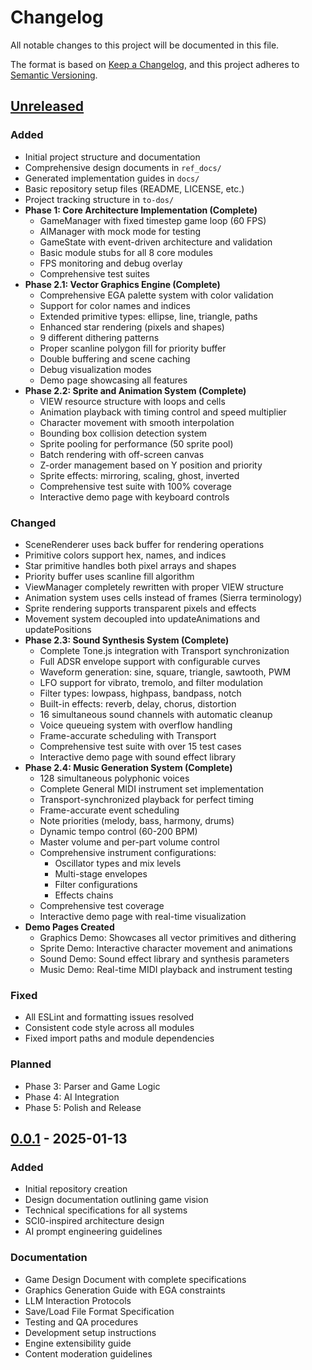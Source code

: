 # Changelog

All notable changes to this project will be documented in this file.

The format is based on [Keep a Changelog](https://keepachangelog.com/en/1.0.0/),
and this project adheres to [Semantic Versioning](https://semver.org/spec/v2.0.0.html).

## [Unreleased]

### Added

- Initial project structure and documentation
- Comprehensive design documents in `ref_docs/`
- Generated implementation guides in `docs/`
- Basic repository setup files (README, LICENSE, etc.)
- Project tracking structure in `to-dos/`
- **Phase 1: Core Architecture Implementation (Complete)**
  - GameManager with fixed timestep game loop (60 FPS)
  - AIManager with mock mode for testing
  - GameState with event-driven architecture and validation
  - Basic module stubs for all 8 core modules
  - FPS monitoring and debug overlay
  - Comprehensive test suites
- **Phase 2.1: Vector Graphics Engine (Complete)**
  - Comprehensive EGA palette system with color validation
  - Support for color names and indices
  - Extended primitive types: ellipse, line, triangle, paths
  - Enhanced star rendering (pixels and shapes)
  - 9 different dithering patterns
  - Proper scanline polygon fill for priority buffer
  - Double buffering and scene caching
  - Debug visualization modes
  - Demo page showcasing all features
- **Phase 2.2: Sprite and Animation System (Complete)**
  - VIEW resource structure with loops and cells
  - Animation playback with timing control and speed multiplier
  - Character movement with smooth interpolation
  - Bounding box collision detection system
  - Sprite pooling for performance (50 sprite pool)
  - Batch rendering with off-screen canvas
  - Z-order management based on Y position and priority
  - Sprite effects: mirroring, scaling, ghost, inverted
  - Comprehensive test suite with 100% coverage
  - Interactive demo page with keyboard controls

### Changed

- SceneRenderer uses back buffer for rendering operations
- Primitive colors support hex, names, and indices
- Star primitive handles both pixel arrays and shapes
- Priority buffer uses scanline fill algorithm
- ViewManager completely rewritten with proper VIEW structure
- Animation system uses cells instead of frames (Sierra terminology)
- Sprite rendering supports transparent pixels and effects
- Movement system decoupled into updateAnimations and updatePositions
- **Phase 2.3: Sound Synthesis System (Complete)**
  - Complete Tone.js integration with Transport synchronization
  - Full ADSR envelope support with configurable curves
  - Waveform generation: sine, square, triangle, sawtooth, PWM
  - LFO support for vibrato, tremolo, and filter modulation
  - Filter types: lowpass, highpass, bandpass, notch
  - Built-in effects: reverb, delay, chorus, distortion
  - 16 simultaneous sound channels with automatic cleanup
  - Voice queueing system with overflow handling
  - Frame-accurate scheduling with Transport
  - Comprehensive test suite with over 15 test cases
  - Interactive demo page with sound effect library
- **Phase 2.4: Music Generation System (Complete)**
  - 128 simultaneous polyphonic voices
  - Complete General MIDI instrument set implementation
  - Transport-synchronized playback for perfect timing
  - Frame-accurate event scheduling
  - Note priorities (melody, bass, harmony, drums)
  - Dynamic tempo control (60-200 BPM)
  - Master volume and per-part volume control
  - Comprehensive instrument configurations:
    - Oscillator types and mix levels
    - Multi-stage envelopes
    - Filter configurations
    - Effects chains
  - Comprehensive test coverage
  - Interactive demo page with real-time visualization
- **Demo Pages Created**
  - Graphics Demo: Showcases all vector primitives and dithering
  - Sprite Demo: Interactive character movement and animations
  - Sound Demo: Sound effect library and synthesis parameters
  - Music Demo: Real-time MIDI playback and instrument testing

### Fixed

- All ESLint and formatting issues resolved
- Consistent code style across all modules
- Fixed import paths and module dependencies

### Planned

- Phase 3: Parser and Game Logic
- Phase 4: AI Integration
- Phase 5: Polish and Release

## [0.0.1] - 2025-01-13

### Added

- Initial repository creation
- Design documentation outlining game vision
- Technical specifications for all systems
- SCI0-inspired architecture design
- AI prompt engineering guidelines

### Documentation

- Game Design Document with complete specifications
- Graphics Generation Guide with EGA constraints
- LLM Interaction Protocols
- Save/Load File Format Specification
- Testing and QA procedures
- Development setup instructions
- Engine extensibility guide
- Content moderation guidelines

[Unreleased]: https://github.com/doublegate/Somnium/compare/v0.0.1...HEAD
[0.0.1]: https://github.com/doublegate/Somnium/releases/tag/v0.0.1
